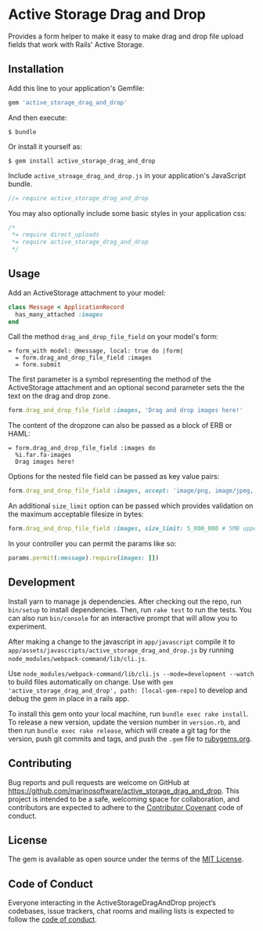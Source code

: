 # Active Storage Drag and Drop

Provides a form helper to make it easy to make drag and drop file upload fields that work with Rails' Active Storage.

## Installation

Add this line to your application's Gemfile:

```ruby
gem 'active_storage_drag_and_drop'
```

And then execute:

    $ bundle

Or install it yourself as:

    $ gem install active_storage_drag_and_drop

Include `active_stroage_drag_and_drop.js` in your application's JavaScript bundle.
```js
//= require active_storage_drag_and_drop
```

You may also optionally include some basic styles in your application css:
```css
/*
 *= require direct_uploads
 *= require active_storage_drag_and_drop
 */
```

## Usage

Add an ActiveStorage attachment to your model:
```ruby
class Message < ApplicationRecord
  has_many_attached :images
end
```
Call the method `drag_and_drop_file_field` on your model's form:
```haml
= form_with model: @message, local: true do |form|
  = form.drag_and_drop_file_field :images
  = form.submit
```
The first parameter is a symbol representing the method of the ActiveStorage attachment and an optional second parameter sets the the text on the drag and drop zone.
```ruby
form.drag_and_drop_file_field :images, 'Drag and drop images here!'
```
The content of the dropzone can also be passed as a block of ERB or HAML:
```haml
= form.drag_and_drop_file_field :images do
  %i.far.fa-images
  Drag images here!
```
Options for the nested file field can be passed as key value pairs:
```ruby
form.drag_and_drop_file_field :images, accept: 'image/png, image/jpeg, image/gif, image/tiff'
```
An additional `size_limit` option can be passed which provides validation on the maximum acceptable filesize in bytes:
```ruby
form.drag_and_drop_file_field :images, size_limit: 5_000_000 # 5MB upper limit on file size
```
In your controller you can permit the params like so:
```ruby
params.permit(:message).require(images: [])
```

## Development

Install yarn to manage js dependencies.
After checking out the repo, run `bin/setup` to install dependencies. Then, run `rake test` to run the tests. You can also run `bin/console` for an interactive prompt that will allow you to experiment.

After making a change to the javascript in `app/javascript` compile it to `app/assets/javascripts/active_storage_drag_and_drop.js` by running `node_modules/webpack-command/lib/cli.js`.

Use `node_modules/webpack-command/lib/cli.js --mode=development --watch` to build files automatically on change.  Use with `gem 'active_storage_drag_and_drop', path: [local-gem-repo]` to develop and debug the gem in place in a rails app.

To install this gem onto your local machine, run `bundle exec rake install`. To release a new version, update the version number in `version.rb`, and then run `bundle exec rake release`, which will create a git tag for the version, push git commits and tags, and push the `.gem` file to [rubygems.org](https://rubygems.org).

## Contributing

Bug reports and pull requests are welcome on GitHub at https://github.com/marinosoftware/active_storage_drag_and_drop. This project is intended to be a safe, welcoming space for collaboration, and contributors are expected to adhere to the [Contributor Covenant](http://contributor-covenant.org) code of conduct.

## License

The gem is available as open source under the terms of the [MIT License](https://opensource.org/licenses/MIT).

## Code of Conduct

Everyone interacting in the ActiveStorageDragAndDrop project’s codebases, issue trackers, chat rooms and mailing lists is expected to follow the [code of conduct](https://github.com/marinosoftware/active_storage_drag_and_drop/blob/master/CODE_OF_CONDUCT.md).
